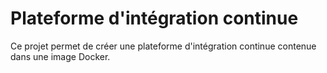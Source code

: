 # Plateforme d'intégration continue
Ce projet permet de créer une plateforme d'intégration continue contenue dans une image Docker.
